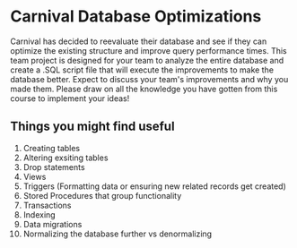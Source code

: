 # Carnival Database Optimizations

Carnival has decided to reevaluate their database and see if they can optimize the existing structure and improve query performance times. This team project is designed for your team to analyze the entire database and create a .SQL script file that will execute the improvements to make the database better. Expect to discuss your team's improvements and why you made them. Please draw on all the knowledge you have gotten from this course to implement your ideas!

## Things you might find useful
1. Creating tables
2. Altering exsiting tables
3. Drop statements
4. Views
5. Triggers (Formatting data or ensuring new related records get created)
6. Stored Procedures that group functionality
7. Transactions
8. Indexing
9. Data migrations
10. Normalizing the database further vs denormalizing




